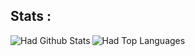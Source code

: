 ## Stats :

<img align="left" alt="Had Github Stats" src="https://github-readme-stats.vercel.app/api?username=had&show_icons=true&hide_border=true" />

<img alt="Had Top Languages" src="https://github-readme-stats.vercel.app/api/top-langs/?username=hadhub&langs_count=9&count_private=true&layout=compact&theme=react&hide_border=true&bg_color=0D1117" />
